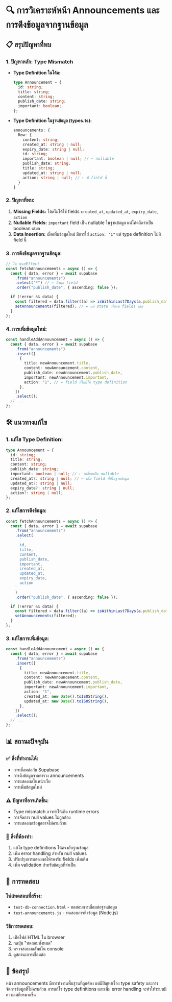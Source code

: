 # 🔍 การวิเคราะห์หน้า Announcements และการดึงข้อมูลจากฐานข้อมูล

## 📋 สรุปปัญหาที่พบ

### 1. **ปัญหาหลัก: Type Mismatch**

- **Type Definition ในโค้ด:**

  ```typescript
  type Announcement = {
    id: string;
    title: string;
    content: string;
    publish_date: string;
    important: boolean;
  };
  ```

- **Type Definition ในฐานข้อมูล (types.ts):**
  ```typescript
  announcements: {
    Row: {
      content: string;
      created_at: string | null;
      expiry_date: string | null;
      id: string;
      important: boolean | null; // ← nullable
      publish_date: string;
      title: string;
      updated_at: string | null;
      action: string | null; // ← มี field นี้
    }
  }
  ```

### 2. **ปัญหาที่พบ:**

1. **Missing Fields:** โค้ดไม่ได้ใช้ fields `created_at`, `updated_at`, `expiry_date`, `action`
2. **Nullable Fields:** `important` field เป็น nullable ในฐานข้อมูล แต่โค้ดถือว่าเป็น boolean เสมอ
3. **Data Insertion:** เมื่อเพิ่มข้อมูลใหม่ มีการใส่ `action: "1"` แต่ type definition ไม่มี field นี้

### 3. **การดึงข้อมูลจากฐานข้อมูล:**

```typescript
// ใน useEffect
const fetchAnnouncements = async () => {
  const { data, error } = await supabase
    .from("announcements")
    .select("*") // ← ดึงทุก field
    .order("publish_date", { ascending: false });

  if (!error && data) {
    const filtered = data.filter((a) => isWithinLast7Days(a.publish_date));
    setAnnouncements(filtered); // ← แต่ state เก็บแค่ fields เดิม
  }
};
```

### 4. **การเพิ่มข้อมูลใหม่:**

```typescript
const handleAddAnnouncement = async () => {
  const { data, error } = await supabase
    .from("announcements")
    .insert([
      {
        title: newAnnouncement.title,
        content: newAnnouncement.content,
        publish_date: newAnnouncement.publish_date,
        important: newAnnouncement.important,
        action: "1", // ← field ที่ไม่มีใน type definition
      },
    ])
    .select();
  // ...
};
```

## 🛠️ แนวทางแก้ไข

### 1. **แก้ไข Type Definition:**

```typescript
type Announcement = {
  id: string;
  title: string;
  content: string;
  publish_date: string;
  important: boolean | null; // ← เปลี่ยนเป็น nullable
  created_at?: string | null; // ← เพิ่ม field ที่มีในฐานข้อมูล
  updated_at?: string | null;
  expiry_date?: string | null;
  action?: string | null;
};
```

### 2. **แก้ไขการดึงข้อมูล:**

```typescript
const fetchAnnouncements = async () => {
  const { data, error } = await supabase
    .from("announcements")
    .select(
      `
      id,
      title,
      content,
      publish_date,
      important,
      created_at,
      updated_at,
      expiry_date,
      action
    `
    )
    .order("publish_date", { ascending: false });

  if (!error && data) {
    const filtered = data.filter((a) => isWithinLast7Days(a.publish_date));
    setAnnouncements(filtered);
  }
};
```

### 3. **แก้ไขการเพิ่มข้อมูล:**

```typescript
const handleAddAnnouncement = async () => {
  const { data, error } = await supabase
    .from("announcements")
    .insert([
      {
        title: newAnnouncement.title,
        content: newAnnouncement.content,
        publish_date: newAnnouncement.publish_date,
        important: newAnnouncement.important,
        action: "1",
        created_at: new Date().toISOString(),
        updated_at: new Date().toISOString(),
      },
    ])
    .select();
  // ...
};
```

## 📊 สถานะปัจจุบัน

### ✅ **สิ่งที่ทำงานได้:**

- การเชื่อมต่อกับ Supabase
- การดึงข้อมูลจากตาราง announcements
- การแสดงผลในหน้าเว็บ
- การเพิ่มข้อมูลใหม่

### ⚠️ **ปัญหาที่อาจเกิดขึ้น:**

- Type mismatch อาจทำให้เกิด runtime errors
- การจัดการ null values ไม่ถูกต้อง
- การแสดงผลข้อมูลอาจไม่ครบถ้วน

### 🔧 **สิ่งที่ต้องทำ:**

1. แก้ไข type definitions ให้ตรงกับฐานข้อมูล
2. เพิ่ม error handling สำหรับ null values
3. ปรับปรุงการแสดงผลให้รองรับ fields เพิ่มเติม
4. เพิ่ม validation สำหรับข้อมูลที่จำเป็น

## 🧪 การทดสอบ

### ไฟล์ทดสอบที่สร้าง:

- `test-db-connection.html` - ทดสอบการเชื่อมต่อฐานข้อมูล
- `test-announcements.js` - ทดสอบการดึงข้อมูล (Node.js)

### วิธีการทดสอบ:

1. เปิดไฟล์ HTML ใน browser
2. กดปุ่ม "ทดสอบทั้งหมด"
3. ตรวจสอบผลลัพธ์ใน console
4. ดูสถานะการเชื่อมต่อ

## 📝 ข้อสรุป

หน้า announcements มีการทำงานพื้นฐานที่ถูกต้อง แต่มีปัญหาเรื่อง type safety และการจัดการข้อมูลที่ไม่ครบถ้วน การแก้ไข type definitions และเพิ่ม error handling จะทำให้ระบบมีความเสถียรมากขึ้น
